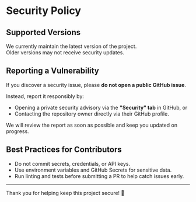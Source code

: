# Security Policy

## Supported Versions
We currently maintain the latest version of the project.  
Older versions may not receive security updates.

## Reporting a Vulnerability
If you discover a security issue, please **do not open a public GitHub issue**.  

Instead, report it responsibly by:
- Opening a private security advisory via the **"Security" tab** in GitHub, or  
- Contacting the repository owner directly via their GitHub profile.  

We will review the report as soon as possible and keep you updated on progress.

## Best Practices for Contributors
- Do not commit secrets, credentials, or API keys.  
- Use environment variables and GitHub Secrets for sensitive data.  
- Run linting and tests before submitting a PR to help catch issues early.  

---

Thank you for helping keep this project secure! 🙏
